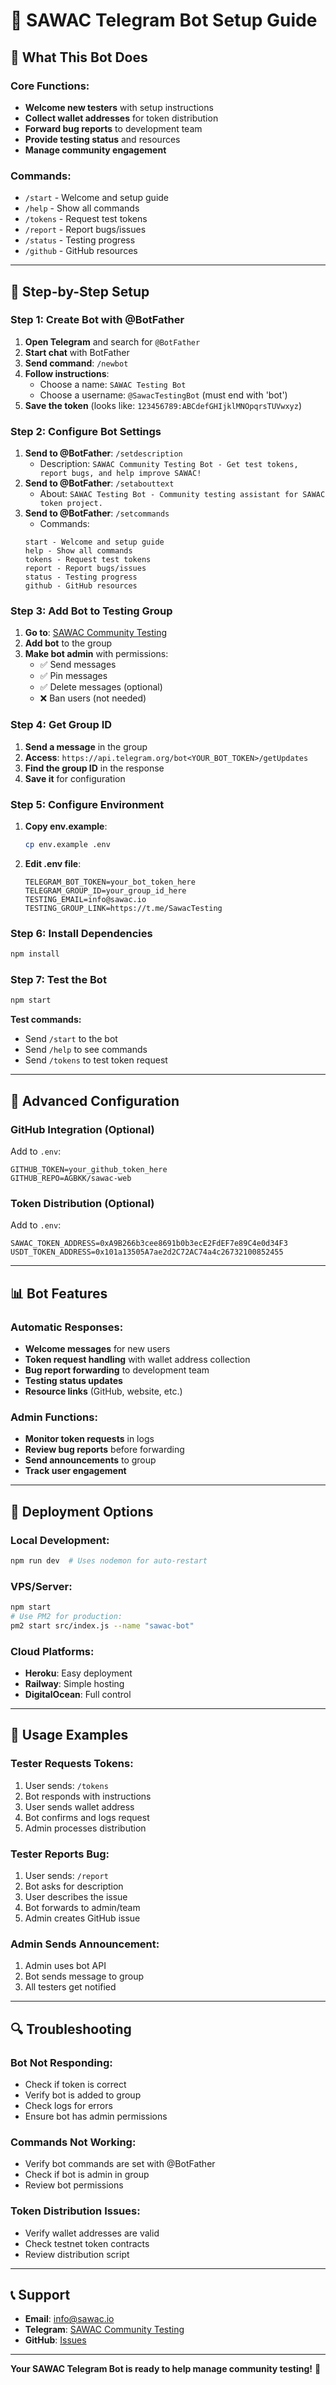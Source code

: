 # 🤖 SAWAC Telegram Bot Setup Guide

## 🎯 **What This Bot Does**

### **Core Functions:**
- **Welcome new testers** with setup instructions
- **Collect wallet addresses** for token distribution
- **Forward bug reports** to development team
- **Provide testing status** and resources
- **Manage community engagement**

### **Commands:**
- `/start` - Welcome and setup guide
- `/help` - Show all commands
- `/tokens` - Request test tokens
- `/report` - Report bugs/issues
- `/status` - Testing progress
- `/github` - GitHub resources

---

## 🚀 **Step-by-Step Setup**

### **Step 1: Create Bot with @BotFather**

1. **Open Telegram** and search for `@BotFather`
2. **Start chat** with BotFather
3. **Send command**: `/newbot`
4. **Follow instructions**:
   - Choose a name: `SAWAC Testing Bot`
   - Choose a username: `@SawacTestingBot` (must end with 'bot')
5. **Save the token** (looks like: `123456789:ABCdefGHIjklMNOpqrsTUVwxyz`)

### **Step 2: Configure Bot Settings**

1. **Send to @BotFather**: `/setdescription`
   - Description: `SAWAC Community Testing Bot - Get test tokens, report bugs, and help improve SAWAC!`
2. **Send to @BotFather**: `/setabouttext`
   - About: `SAWAC Testing Bot - Community testing assistant for SAWAC token project.`
3. **Send to @BotFather**: `/setcommands`
   - Commands:
   ```
   start - Welcome and setup guide
   help - Show all commands
   tokens - Request test tokens
   report - Report bugs/issues
   status - Testing progress
   github - GitHub resources
   ```

### **Step 3: Add Bot to Testing Group**

1. **Go to**: [SAWAC Community Testing](https://t.me/SawacTesting)
2. **Add bot** to the group
3. **Make bot admin** with permissions:
   - ✅ Send messages
   - ✅ Pin messages
   - ✅ Delete messages (optional)
   - ❌ Ban users (not needed)

### **Step 4: Get Group ID**

1. **Send a message** in the group
2. **Access**: `https://api.telegram.org/bot<YOUR_BOT_TOKEN>/getUpdates`
3. **Find the group ID** in the response
4. **Save it** for configuration

### **Step 5: Configure Environment**

1. **Copy env.example**:
   ```bash
   cp env.example .env
   ```

2. **Edit .env file**:
   ```env
   TELEGRAM_BOT_TOKEN=your_bot_token_here
   TELEGRAM_GROUP_ID=your_group_id_here
   TESTING_EMAIL=info@sawac.io
   TESTING_GROUP_LINK=https://t.me/SawacTesting
   ```

### **Step 6: Install Dependencies**

```bash
npm install
```

### **Step 7: Test the Bot**

```bash
npm start
```

**Test commands:**
- Send `/start` to the bot
- Send `/help` to see commands
- Send `/tokens` to test token request

---

## 🔧 **Advanced Configuration**

### **GitHub Integration** (Optional)
Add to `.env`:
```env
GITHUB_TOKEN=your_github_token_here
GITHUB_REPO=AGBKK/sawac-web
```

### **Token Distribution** (Optional)
Add to `.env`:
```env
SAWAC_TOKEN_ADDRESS=0xA9B266b3cee8691b0b3ecE2FdEF7e89C4e0d34F3
USDT_TOKEN_ADDRESS=0x101a13505A7ae2d2C72AC74a4c26732100852455
```

---

## 📊 **Bot Features**

### **Automatic Responses:**
- **Welcome messages** for new users
- **Token request handling** with wallet address collection
- **Bug report forwarding** to development team
- **Testing status updates**
- **Resource links** (GitHub, website, etc.)

### **Admin Functions:**
- **Monitor token requests** in logs
- **Review bug reports** before forwarding
- **Send announcements** to group
- **Track user engagement**

---

## 🚀 **Deployment Options**

### **Local Development:**
```bash
npm run dev  # Uses nodemon for auto-restart
```

### **VPS/Server:**
```bash
npm start
# Use PM2 for production:
pm2 start src/index.js --name "sawac-bot"
```

### **Cloud Platforms:**
- **Heroku**: Easy deployment
- **Railway**: Simple hosting
- **DigitalOcean**: Full control

---

## 📝 **Usage Examples**

### **Tester Requests Tokens:**
1. User sends: `/tokens`
2. Bot responds with instructions
3. User sends wallet address
4. Bot confirms and logs request
5. Admin processes distribution

### **Tester Reports Bug:**
1. User sends: `/report`
2. Bot asks for description
3. User describes the issue
4. Bot forwards to admin/team
5. Admin creates GitHub issue

### **Admin Sends Announcement:**
1. Admin uses bot API
2. Bot sends message to group
3. All testers get notified

---

## 🔍 **Troubleshooting**

### **Bot Not Responding:**
- Check if token is correct
- Verify bot is added to group
- Check logs for errors
- Ensure bot has admin permissions

### **Commands Not Working:**
- Verify bot commands are set with @BotFather
- Check if bot is admin in group
- Review bot permissions

### **Token Distribution Issues:**
- Verify wallet addresses are valid
- Check testnet token contracts
- Review distribution script

---

## 📞 **Support**

- **Email**: info@sawac.io
- **Telegram**: [SAWAC Community Testing](https://t.me/SawacTesting)
- **GitHub**: [Issues](https://github.com/AGBKK/sawac-web/issues)

---

**Your SAWAC Telegram Bot is ready to help manage community testing!** 🎉 
